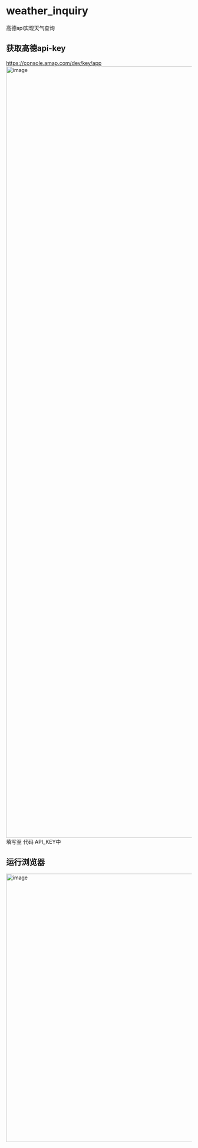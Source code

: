 # weather_inquiry
高德api实现天气查询

## 获取高德api-key
https://console.amap.com/dev/key/app
<img width="2091" alt="image" src="https://github.com/user-attachments/assets/24bb777f-5681-4b36-afcc-550bd1916512" />
填写至 代码 API_KEY中

## 运行浏览器
<img width="727" alt="image" src="https://github.com/user-attachments/assets/d924c269-37b9-46a4-a8ee-c4529368aee6" />


